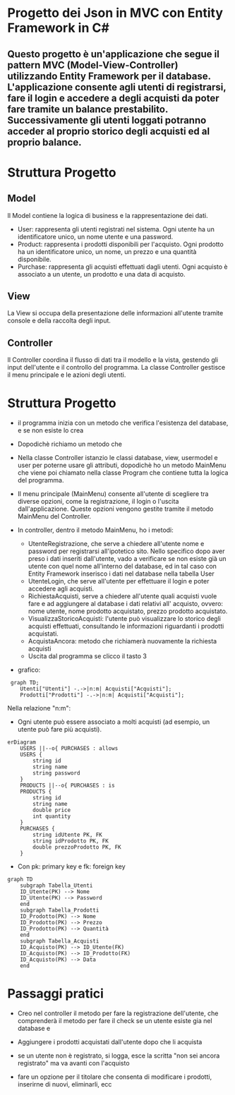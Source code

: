 # Progetto dei Json in MVC con Entity Framework in C# 

## Questo progetto è un'applicazione che segue il pattern MVC (Model-View-Controller) utilizzando Entity Framework per il database. L'applicazione consente agli utenti di registrarsi, fare il login e accedere a degli acquisti da poter fare tramite un balance prestabilito. Successivamente gli utenti loggati potranno acceder al proprio storico degli acquisti ed al proprio balance.

# Struttura Progetto

## Model

Il Model contiene la logica di business e la rappresentazione dei dati.

- User: rappresenta gli utenti registrati nel sistema. Ogni utente ha un identificatore unico, un nome utente e una password.
- Product: rappresenta i prodotti disponibili per l'acquisto. Ogni prodotto ha un identificatore unico, un nome, un prezzo e una quantità disponibile.
- Purchase: rappresenta gli acquisti effettuati dagli utenti. Ogni acquisto è associato a un utente, un prodotto e una data di acquisto.

## View

La View si occupa della presentazione delle informazioni all'utente tramite console e della raccolta degli input.

## Controller

Il Controller coordina il flusso di dati tra il modello e la vista, gestendo gli input dell'utente e il controllo del programma. La classe Controller gestisce il menu principale e le azioni degli utenti.


# Struttura Progetto

- il programma inizia con un metodo che verifica l'esistenza del database, e se non esiste lo crea
- Dopodichè richiamo un metodo che 
- Nella classe Controller istanzio le classi database, view, usermodel e user per poterne usare gli attributi, dopodichè ho un metodo MainMenu che viene poi chiamato nella classe Program che contiene tutta la logica del programma.
- Il menu principale (MainMenu) consente all'utente di scegliere tra diverse opzioni, come la registrazione, il login o l'uscita dall'applicazione. Queste opzioni vengono gestite tramite il metodo MainMenu del Controller.
- In controller, dentro il metodo MainMenu, ho i metodi:
   - UtenteRegistrazione, che serve a chiedere all'utente nome e password per registrarsi all'ipotetico sito.
   Nello specifico dopo aver preso i dati inseriti dall'utente, vado a verificare se non esiste già un utente con quel nome all'interno del database, ed in tal caso con Entity Framework inserisco i dati nel database nella tabella User
   - UtenteLogin, che serve all'utente per effettuare il login e poter accedere agli acquisti.
   - RichiestaAcquisti, serve a chiedere all'utente quali acquisti vuole fare e ad aggiungere al database i dati relativi all' acquisto, ovvero: nome utente, nome prodotto acquistato, prezzo prodotto acquistato.
   - VisualizzaStoricoAcquisti: l'utente può visualizzare lo storico degli acquisti effettuati, consultando le informazioni riguardanti i prodotti acquistati.
   - AcquistaAncora: metodo che richiamerà nuovamente la richiesta acquisti
   - Uscita dal programma se clicco il tasto 3 


 - grafico:



``` mermaid
 graph TD;
    Utenti["Utenti"] -.->|n:m| Acquisti["Acquisti"];
    Prodotti["Prodotti"] -.->|n:m| Acquisti["Acquisti"];
```

Nella relazione "n:m":

- Ogni utente può essere associato a molti acquisti (ad esempio, un utente può fare più acquisti).


``` mermaid
erDiagram
    USERS ||--o{ PURCHASES : allows
    USERS {
        string id
        string name
        string password
    }
    PRODUCTS ||--o{ PURCHASES : is
    PRODUCTS {
        string id
        string name
        double price
        int quantity
    }
    PURCHASES {
        string idUtente PK, FK
        string idProdotto PK, FK
        double prezzoProdotto PK, FK
    }
``` 

- Con pk: primary key e fk: foreign key

```mermaid
graph TD
    subgraph Tabella_Utenti
    ID_Utente(PK) --> Nome
    ID_Utente(PK) --> Password
    end
    subgraph Tabella_Prodotti
    ID_Prodotto(PK) --> Nome
    ID_Prodotto(PK) --> Prezzo
    ID_Prodotto(PK) --> Quantità
    end
    subgraph Tabella_Acquisti
    ID_Acquisto(PK) --> ID_Utente(FK)
    ID_Acquisto(PK) --> ID_Prodotto(FK)
    ID_Acquisto(PK) --> Data
    end
```




# Passaggi pratici

- Creo nel controller il metodo per fare la registrazione dell'utente, che comprenderà il metodo per fare il check se un utente esiste gia nel database e 

- Aggiungere i prodotti acquistati dall'utente dopo che li acquista 

- se un utente non è registrato, si logga, esce la scritta "non sei ancora registrato" ma va avanti con l'acquisto

- fare un opzione per il titolare che consenta di modificare i prodotti, inserirne di nuovi, eliminarli, ecc
